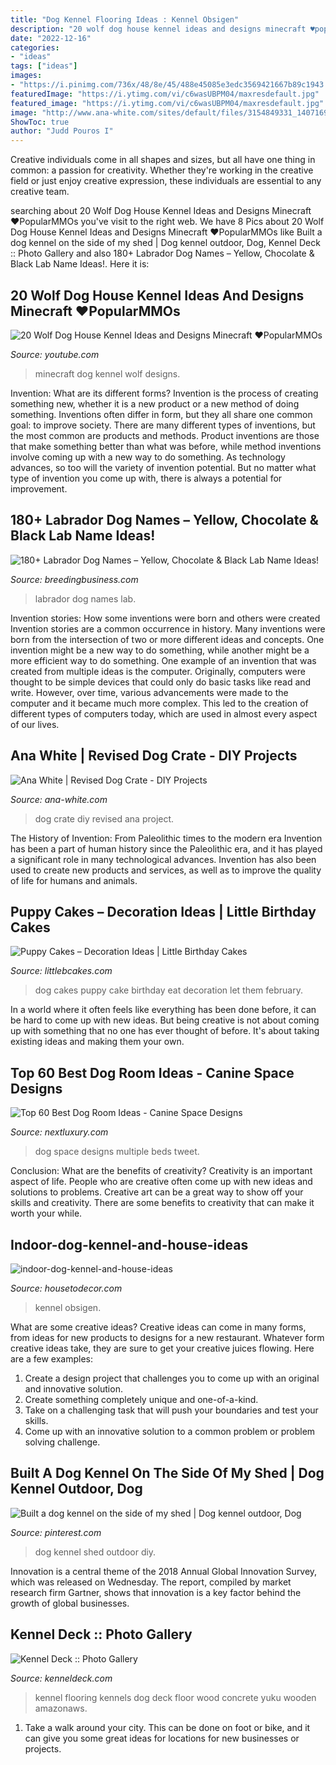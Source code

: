 ```yaml
---
title: "Dog Kennel Flooring Ideas : Kennel Obsigen"
description: "20 wolf dog house kennel ideas and designs minecraft ♥popularmmos"
date: "2022-12-16"
categories:
- "ideas"
tags: ["ideas"]
images:
- "https://i.pinimg.com/736x/48/8e/45/488e45085e3edc3569421667b89c1943.jpg"
featuredImage: "https://i.ytimg.com/vi/c6wasUBPM04/maxresdefault.jpg"
featured_image: "https://i.ytimg.com/vi/c6wasUBPM04/maxresdefault.jpg"
image: "http://www.ana-white.com/sites/default/files/3154849331_1407169562.jpeg"
ShowToc: true
author: "Judd Pouros I"
---
```



Creative individuals come in all shapes and sizes, but all have one thing in common: a passion for creativity. Whether they're working in the creative field or just enjoy creative expression, these individuals are essential to any creative team.

	

		
searching about 20 Wolf Dog House Kennel Ideas and Designs Minecraft ♥PopularMMOs you've visit to the right web. We have 8 Pics about 20 Wolf Dog House Kennel Ideas and Designs Minecraft ♥PopularMMOs like Built a dog kennel on the side of my shed | Dog kennel outdoor, Dog, Kennel Deck :: Photo Gallery and also 180+ Labrador Dog Names – Yellow, Chocolate &amp; Black Lab Name Ideas!. Here it is:
		
    
## 20 Wolf Dog House Kennel Ideas And Designs Minecraft ♥PopularMMOs

<img loading=lazy src="https://i.ytimg.com/vi/c6wasUBPM04/maxresdefault.jpg" onerror="this.onerror=null;this.src='https://tse1.mm.bing.net/th?id=OIP.PZVic34VmzlDvZr6bUsGhAHaEK&amp;pid=15.1';" alt="20 Wolf Dog House Kennel Ideas and Designs Minecraft ♥PopularMMOs">

_Source: youtube.com_

>minecraft dog kennel wolf designs. 

	

Invention: What are its different forms?
Invention is the process of creating something new, whether it is a new product or a new method of doing something. Inventions often differ in form, but they all share one common goal: to improve society. There are many different types of inventions, but the most common are products and methods. Product inventions are those that make something better than what was before, while method inventions involve coming up with a new way to do something. As technology advances, so too will the variety of invention potential. But no matter what type of invention you come up with, there is always a potential for improvement.

    
## 180+ Labrador Dog Names – Yellow, Chocolate &amp; Black Lab Name Ideas!

<img loading=lazy src="https://breedingbusiness.com/wp-content/uploads/2020/02/labrador-puppy-names.jpg" onerror="this.onerror=null;this.src='https://tse2.mm.bing.net/th?id=OIP.Sq62x2H-CbKtDvIFtjIC-gHaEX&amp;pid=15.1';" alt="180+ Labrador Dog Names – Yellow, Chocolate &amp; Black Lab Name Ideas!">

_Source: breedingbusiness.com_

>labrador dog names lab. 

	

Invention stories: How some inventions were born and others were created
Invention stories are a common occurrence in history. Many inventions were born from the intersection of two or more different ideas and concepts. One invention might be a new way to do something, while another might be a more efficient way to do something. 
One example of an invention that was created from multiple ideas is the computer. Originally, computers were thought to be simple devices that could only do basic tasks like read and write. However, over time, various advancements were made to the computer and it became much more complex. This led to the creation of different types of computers today, which are used in almost every aspect of our lives.

    
## Ana White | Revised Dog Crate - DIY Projects

<img loading=lazy src="http://www.ana-white.com/sites/default/files/3154849331_1407169562.jpeg" onerror="this.onerror=null;this.src='https://tse1.mm.bing.net/th?id=OIP.S1PquFWHWe9MBxQ1dHoKQQHaHa&amp;pid=15.1';" alt="Ana White | Revised Dog Crate - DIY Projects">

_Source: ana-white.com_

>dog crate diy revised ana project. 

	

The History of Invention: From Paleolithic times to the modern era
Invention has been a part of human history since the Paleolithic era, and it has played a significant role in many technological advances. Invention has also been used to create new products and services, as well as to improve the quality of life for humans and animals.

    
## Puppy Cakes – Decoration Ideas | Little Birthday Cakes

<img loading=lazy src="http://www.littlebcakes.com/wp-content/uploads/2014/05/Puppy-Dog-Cakes.jpg" onerror="this.onerror=null;this.src='https://tse1.mm.bing.net/th?id=OIP.tL7rcazLraPYopCuB5xsAQHaI4&amp;pid=15.1';" alt="Puppy Cakes – Decoration Ideas | Little Birthday Cakes">

_Source: littlebcakes.com_

>dog cakes puppy cake birthday eat decoration let them february. 

	

In a world where it often feels like everything has been done before, it can be hard to come up with new ideas. But being creative is not about coming up with something that no one has ever thought of before. It's about taking existing ideas and making them your own.

    
## Top 60 Best Dog Room Ideas - Canine Space Designs

<img loading=lazy src="http://nextluxury.com/wp-content/uploads/multiple-dog-beds-dog-room-ideas.jpg" onerror="this.onerror=null;this.src='https://tse4.mm.bing.net/th?id=OIP.UTg-xrs1v1hcw7OdMGCPAAAAAA&amp;pid=15.1';" alt="Top 60 Best Dog Room Ideas - Canine Space Designs">

_Source: nextluxury.com_

>dog space designs multiple beds tweet. 

	

Conclusion: What are the benefits of creativity?
Creativity is an important aspect of life. People who are creative often come up with new ideas and solutions to problems. Creative art can be a great way to show off your skills and creativity. There are some benefits to creativity that can make it worth your while.

    
## Indoor-dog-kennel-and-house-ideas

<img loading=lazy src="https://housetodecor.com/wp-content/uploads/2020/09/indoor-dog-kennel-and-house-ideas.jpg" onerror="this.onerror=null;this.src='https://tse4.mm.bing.net/th?id=OIP.WDw9fUsr0Km9NniiuKdNAAHaL-&amp;pid=15.1';" alt="indoor-dog-kennel-and-house-ideas">

_Source: housetodecor.com_

>kennel obsigen. 

	

What are some creative ideas?
Creative ideas can come in many forms, from ideas for new products to designs for a new restaurant. Whatever form creative ideas take, they are sure to get your creative juices flowing. Here are a few examples: 
1. Create a design project that challenges you to come up with an original and innovative solution.
2. Create something completely unique and one-of-a-kind.
3. Take on a challenging task that will push your boundaries and test your skills.
4. Come up with an innovative solution to a common problem or problem solving challenge.

    
## Built A Dog Kennel On The Side Of My Shed | Dog Kennel Outdoor, Dog

<img loading=lazy src="https://i.pinimg.com/736x/48/8e/45/488e45085e3edc3569421667b89c1943.jpg" onerror="this.onerror=null;this.src='https://tse1.mm.bing.net/th?id=OIP.KIj_x26fOM9FE0Z8PVgO8QHaJ3&amp;pid=15.1';" alt="Built a dog kennel on the side of my shed | Dog kennel outdoor, Dog">

_Source: pinterest.com_

>dog kennel shed outdoor diy. 

	

Innovation is a central theme of the 2018 Annual Global Innovation Survey, which was released on Wednesday. The report, compiled by market research firm Gartner, shows that innovation is a key factor behind the growth of global businesses.

    
## Kennel Deck :: Photo Gallery

<img loading=lazy src="https://kenneldeck.com/images/phg1.jpg" onerror="this.onerror=null;this.src='https://tse2.mm.bing.net/th?id=OIP.Wf2ju9tSS179dI1Y2g6cLQHaFj&amp;pid=15.1';" alt="Kennel Deck :: Photo Gallery">

_Source: kenneldeck.com_

>kennel flooring kennels dog deck floor wood concrete yuku wooden amazonaws. 

	

1. Take a walk around your city. This can be done on foot or bike, and it can give you some great ideas for locations for new businesses or projects. 

